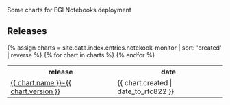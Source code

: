 <html>
<body>

<p>Some charts for EGI Notebooks deployment</p>

<h2>Releases</h2>
{% assign charts = site.data.index.entries.notekook-monitor | sort: 'created' | reverse %}
<table>
  <tr>
    <th>release</th>
    <th>date</th>
  </tr>
  {% for chart in charts %}
    <tr>
      <td>
      <a href="{{ chart.urls[0] }}">
          {{ chart.name }}-{{ chart.version }}
      </a>
      </td>
      <td>
      <span class='date'>{{ chart.created | date_to_rfc822 }}</span>
      </td>
    </tr>
  {% endfor %}
</table>

</body>
</html>
